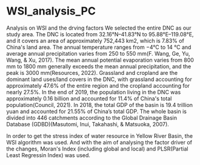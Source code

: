 # WSI_analysis_PC
Analysis on WSI and the drving factors
We selected the entire DNC as our study area. The DNC is located from 32.16°N–41.83°N to 95.88°E–119.08°E, and it covers an area of approximately 752,443 km2, which is 7.83% of China's land area. The annual temperature ranges from −4°C to 14 °C and average annual precipitation varies from 250 to 550 mm(F. Wang, Ge, Yu, Wang, & Xu, 2017). The mean annual potential evaporation varies from 800 mm to 1800 mm generally exceeds the mean annual precipitation, and the peak is 3000 mm(Resources, 2022). Grassland and cropland are the dominant land uses/land covers in the DNC, with grassland accounting for approximately 47.6% of the entire region and the cropland accounting for nearly 27.5%. In the end of 2019, the population living in the DNC was approximately 0.16 billion and accounted for 11.4% of China's total population(Council, 2021). In 2018, the total GDP of the basin is 19.4 trillion yuan and accounted for 21.55% of China’s total GDP. The whole basin is divided into 446 catchments according to the Global Drainage Basin Database (GDBD)(Masutomi, Inui, Takahashi, & Matsuoka, 2007).

In order to get the stress index of water resource in Yellow River Basin, the WSI algorithm was used. And with the aim of analysing the factor driver of the changes, Moran's Index (including global and local) and PLSR(Partial Least Regressin Index) was used. 
